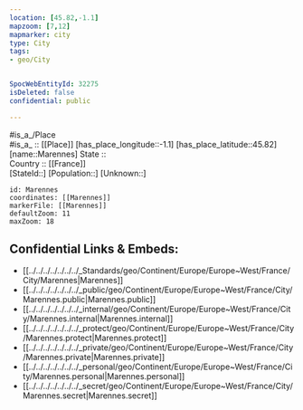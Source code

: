 ```yaml
---
location: [45.82,-1.1] 
mapzoom: [7,12] 
mapmarker: city 
type: City
tags:
- geo/City


SpocWebEntityId: 32275
isDeleted: false
confidential: public

---
```

#is_a_/Place  
#is_a_ :: [[Place]] 
[has_place_longitude::-1.1] 
[has_place_latitude::45.82] 
[name::Marennes] 
State ::  
Country :: [[France]]  
[StateId::] 
[Population::] 
[Unknown::] 


```leaflet
id: Marennes
coordinates: [[Marennes]] 
markerFile: [[Marennes]] 
defaultZoom: 11 
maxZoom: 18
```


## Confidential Links & Embeds: 
- [[../../../../../../../_Standards/geo/Continent/Europe/Europe~West/France/City/Marennes|Marennes]] 
- [[../../../../../../../_public/geo/Continent/Europe/Europe~West/France/City/Marennes.public|Marennes.public]] 
- [[../../../../../../../_internal/geo/Continent/Europe/Europe~West/France/City/Marennes.internal|Marennes.internal]] 
- [[../../../../../../../_protect/geo/Continent/Europe/Europe~West/France/City/Marennes.protect|Marennes.protect]] 
- [[../../../../../../../_private/geo/Continent/Europe/Europe~West/France/City/Marennes.private|Marennes.private]] 
- [[../../../../../../../_personal/geo/Continent/Europe/Europe~West/France/City/Marennes.personal|Marennes.personal]] 
- [[../../../../../../../_secret/geo/Continent/Europe/Europe~West/France/City/Marennes.secret|Marennes.secret]] 

